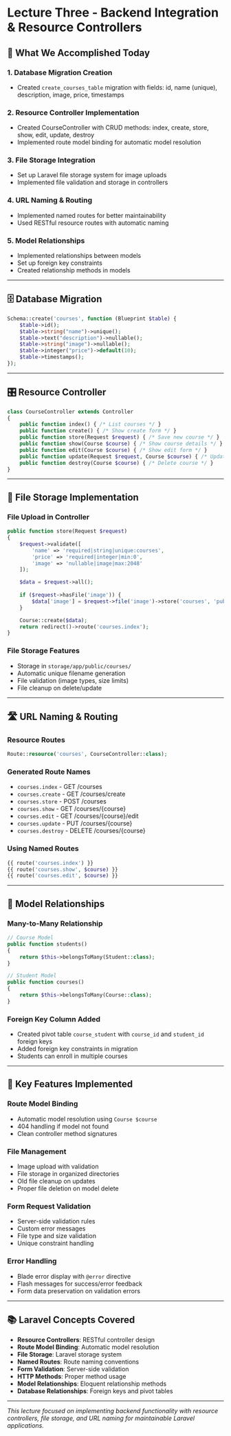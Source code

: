# Lecture Three - Backend Integration & Resource Controllers

## 🎯 **What We Accomplished Today**

### **1. Database Migration Creation**
- Created `create_courses_table` migration with fields: id, name (unique), description, image, price, timestamps

### **2. Resource Controller Implementation**
- Created CourseController with CRUD methods: index, create, store, show, edit, update, destroy
- Implemented route model binding for automatic model resolution

### **3. File Storage Integration**
- Set up Laravel file storage system for image uploads
- Implemented file validation and storage in controllers

### **4. URL Naming & Routing**
- Implemented named routes for better maintainability
- Used RESTful resource routes with automatic naming

### **5. Model Relationships**
- Implemented relationships between models
- Set up foreign key constraints
- Created relationship methods in models

---

## 🗄️ **Database Migration**

```php
Schema::create('courses', function (Blueprint $table) {
    $table->id();
    $table->string("name")->unique();
    $table->text("description")->nullable();
    $table->string("image")->nullable();
    $table->integer("price")->default(10);
    $table->timestamps();
});
```

---

## 🎛️ **Resource Controller**

```php
class CourseController extends Controller
{
    public function index() { /* List courses */ }
    public function create() { /* Show create form */ }
    public function store(Request $request) { /* Save new course */ }
    public function show(Course $course) { /* Show course details */ }
    public function edit(Course $course) { /* Show edit form */ }
    public function update(Request $request, Course $course) { /* Update course */ }
    public function destroy(Course $course) { /* Delete course */ }
}
```

---

## 📁 **File Storage Implementation**

### **File Upload in Controller**
```php
public function store(Request $request)
{
    $request->validate([
        'name' => 'required|string|unique:courses',
        'price' => 'required|integer|min:0',
        'image' => 'nullable|image|max:2048'
    ]);

    $data = $request->all();
    
    if ($request->hasFile('image')) {
        $data['image'] = $request->file('image')->store('courses', 'public');
    }

    Course::create($data);
    return redirect()->route('courses.index');
}
```

### **File Storage Features**
- Storage in `storage/app/public/courses/`
- Automatic unique filename generation
- File validation (image types, size limits)
- File cleanup on delete/update

---

## 🛣️ **URL Naming & Routing**

### **Resource Routes**
```php
Route::resource('courses', CourseController::class);
```

### **Generated Route Names**
- `courses.index` - GET /courses
- `courses.create` - GET /courses/create
- `courses.store` - POST /courses
- `courses.show` - GET /courses/{course}
- `courses.edit` - GET /courses/{course}/edit
- `courses.update` - PUT /courses/{course}
- `courses.destroy` - DELETE /courses/{course}

### **Using Named Routes**
```php
{{ route('courses.index') }}
{{ route('courses.show', $course) }}
{{ route('courses.edit', $course) }}
```

---

## 🔗 **Model Relationships**

### **Many-to-Many Relationship**
```php
// Course Model
public function students()
{
    return $this->belongsToMany(Student::class);
}

// Student Model  
public function courses()
{
    return $this->belongsToMany(Course::class);
}
```

### **Foreign Key Column Added**
- Created pivot table `course_student` with `course_id` and `student_id` foreign keys
- Added foreign key constraints in migration
- Students can enroll in multiple courses

---

## 🔧 **Key Features Implemented**

### **Route Model Binding**
- Automatic model resolution using `Course $course`
- 404 handling if model not found
- Clean controller method signatures

### **File Management**
- Image upload with validation
- File storage in organized directories
- Old file cleanup on updates
- Proper file deletion on model delete

### **Form Request Validation**
- Server-side validation rules
- Custom error messages
- File type and size validation
- Unique constraint handling

### **Error Handling**
- Blade error display with `@error` directive
- Flash messages for success/error feedback
- Form data preservation on validation errors

---

## 📚 **Laravel Concepts Covered**

- **Resource Controllers**: RESTful controller design
- **Route Model Binding**: Automatic model resolution
- **File Storage**: Laravel storage system
- **Named Routes**: Route naming conventions
- **Form Validation**: Server-side validation
- **HTTP Methods**: Proper method usage
- **Model Relationships**: Eloquent relationship methods
- **Database Relationships**: Foreign keys and pivot tables

---

*This lecture focused on implementing backend functionality with resource controllers, file storage, and URL naming for maintainable Laravel applications.*